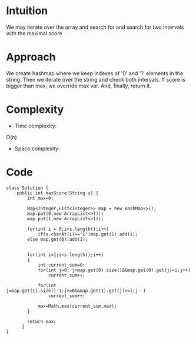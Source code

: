 # Intuition
<!-- Describe your first thoughts on how to solve this problem. -->
We may iterate over the array and search for and search for two intervals with the maximal score
# Approach
<!-- Describe your approach to solving the problem. -->
We create hashmap where we keep indexes of '0' and '1' elements in the string. Then we iterate over the string and check both intervals. If score is bigger than max, we override max var. And, finally, return it.
# Complexity
- Time complexity:
<!-- Add your time complexity here, e.g. $$O(n)$$ -->
O(n)
- Space complexity:
<!-- Add your space complexity here, e.g. $$O(n)$$ -->

# Code
```
class Solution {
    public int maxScore(String s) {
        int max=0;

        Map<Integer,List<Integer>> map = new HashMap<>();
        map.put(0,new ArrayList<>());
        map.put(1,new ArrayList<>());

        for(int i = 0;i<s.length();i++)
            if(s.charAt(i)=='1')map.get(1).add(i);
        else map.get(0).add(i);


        for(int i=1;i<s.length();i++)
        {
            int current_sum=0;
            for(int j=0; j<map.get(0).size()&&map.get(0).get(j)<i;j++)
                current_sum++;

            for(int j=map.get(1).size()-1;j>=0&&map.get(1).get(j)>=i;j--)
                current_sum++;

            max=Math.max(current_sum,max);
        }
        
        return max;
      }
}
```